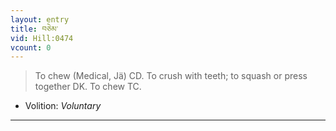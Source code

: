 ```yaml
---
layout: entry
title: བཅེམ་
vid: Hill:0474
vcount: 0
---
```

> To chew (Medical, Jä) CD\. To crush with teeth; to squash or press together DK\. To chew TC\.

* Volition: _Voluntary_

---


